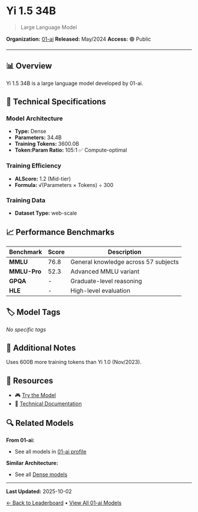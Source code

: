# Yi 1.5 34B

> Large Language Model

**Organization:** [01-ai](../../labs/01-ai.md)
**Released:** May/2024
**Access:** 🟢 Public

---

## 📊 Overview

Yi 1.5 34B is a large language model developed by 01-ai.

## 🔧 Technical Specifications

### Model Architecture
- **Type:** Dense
- **Parameters:** 34.4B
- **Training Tokens:** 3600.0B
- **Token:Param Ratio:** 105:1 ✅ Compute-optimal

### Training Efficiency
- **ALScore:** 1.2 (Mid-tier)
- **Formula:** √(Parameters × Tokens) ÷ 300

### Training Data
- **Dataset Type:** web-scale

## 📈 Performance Benchmarks

| Benchmark | Score | Description |
|-----------|-------|-------------|
| **MMLU** | 76.8 | General knowledge across 57 subjects |
| **MMLU-Pro** | 52.3 | Advanced MMLU variant |
| **GPQA** | - | Graduate-level reasoning |
| **HLE** | - | High-level evaluation |

## 🏷️ Model Tags

_No specific tags_

## 📝 Additional Notes

Uses 600B more training tokens than Yi 1.0 (Nov/2023).

## 🔗 Resources

- 🎮 [Try the Model](https://huggingface.co/01-ai/Yi-1.5-34B-Chat)
- 📄 [Technical Documentation](https://github.com/01-ai/Yi-1.5)

## 🔍 Related Models

**From 01-ai:**
- See all models in [01-ai profile](../../labs/01-ai.md)

**Similar Architecture:**
- See all [Dense models](../../architectures/dense.md)

---

**Last Updated:** 2025-10-02

[← Back to Leaderboard](../../README.md) • [View All 01-ai Models](../../labs/01-ai.md)
